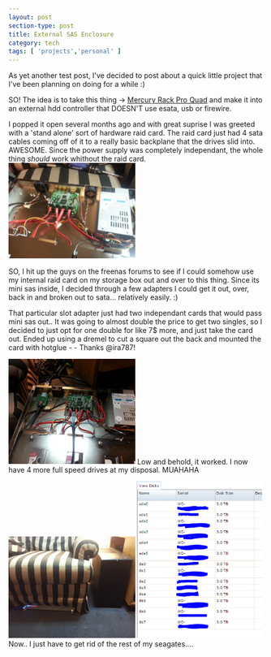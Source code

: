 ```yaml
---
layout: post
section-type: post
title: External SAS Enclosure
category: tech
tags: [ 'projects','personal' ]
---
```

As yet another test post, I've decided to post about a quick little project that I've been planning on doing for a while :) <br>

SO! The idea is to take this thing -> [Mercury Rack Pro Quad](https://a248.e.akamai.net/f/1949/3326/8/www.blogcdn.com/www.engadget.com/media/2009/01/ces09-mercury_rack_pro_quad_interface.jpg) and make it into an external hdd controller that DOESN'T use esata, usb or firewire.

I popped it open several months ago and with great suprise I was greeted with a 'stand alone' sort of hardware raid card. The raid card just had 4 sata cables coming off of it to a really basic backplane that the drives slid into. AWESOME. Since the power supply was completely independant, the whole thing <i>should</i> work whithout the raid card.
<img src='/img/74499e38069c5853.jpg' alt='Opened Mercury Rack Pro Quad' style='width: 250px;'/>

SO, I hit up the guys on the freenas forums to see if I could somehow use my internal raid card on my storage box out and over to this thing. Since its mini sas inside, I decided through a few adapters I could get it out, over, back in and broken out to sata... relatively easily. :)

That particular slot adapter just had two independant cards that would pass mini sas out.. It was going to almost double the price to get two singles, so I decided to just opt for one double for like 7$ more, and just take the card out. Ended up using a dremel to cut a square out the back and mounted the card with hotglue - - Thanks @ira787!

<img src='/img/eeabd44cc3_200x166.jpg' alt='Breakout built in' style='width: 250px;'/>
Low and behold, it worked. I now have 4 more full speed drives at my disposal. MUAHAHA

<img src='/img/c45173638c_200x160.jpg' alt='Array Under Couch' style='width: 250px;'/><img src='/img/9157b10968f4a5e7.png' alt='14Drives' style='width: 250px;'/>
Now.. I just have to get rid of the rest of my seagates....
